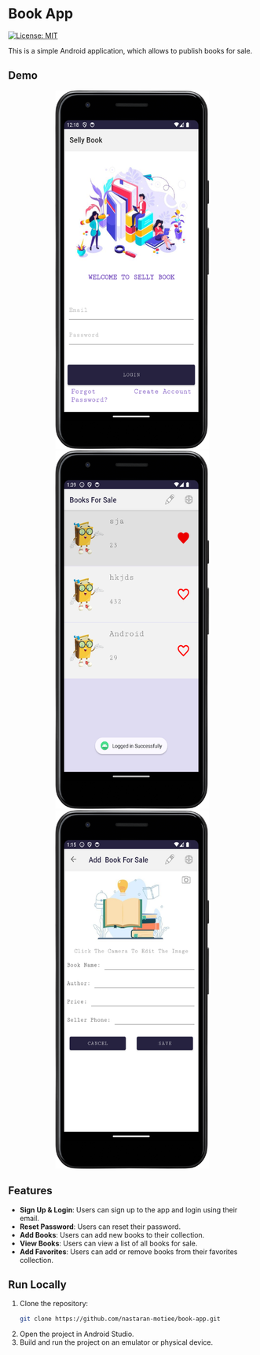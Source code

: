 # Book App
[![License: MIT](https://img.shields.io/badge/License-MIT-yellow.svg)](https://opensource.org/licenses/MIT)

This is a simple Android application, which allows to publish books for sale.

## Demo

<div align="center">
    <img src="https://github.com/nastaran-motiee/book-app/blob/master/demo/Screenshot_20240908_151850.png" height="728" width="313"
        alt="login screen" />
     <img src="https://github.com/nastaran-motiee/book-app/blob/master/demo/Screenshot_20240908_164005.png" height="728" width="313"
        alt="list screen" />
    <img src="https://github.com/nastaran-motiee/book-app/blob/master/demo/Screenshot_20240908_161528.png"  height="728" width="313"
        alt="add book screen" />
</div>

## Features

- **Sign Up & Login**: Users can sign up to the app and login using their email.
- **Reset Password**: Users can reset their password.
- **Add Books**: Users can add new books to their collection.
- **View Books**: Users can view a list of all books for sale.
- **Add Favorites**: Users can add or remove books from their favorites collection.

## Run Locally

1. Clone the repository:
   ```bash
   git clone https://github.com/nastaran-motiee/book-app.git
   ```
2. Open the project in Android Studio.
3. Build and run the project on an emulator or physical device.
